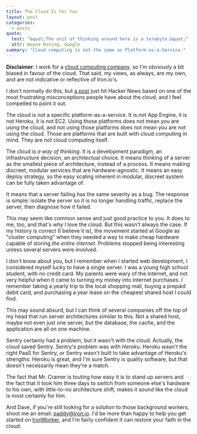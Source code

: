 ```yaml
---
title: The Cloud Is For You
layout: post
categories:
  - posts
quote:
  text: "&quot;The unit of thinking around here is a terabyte.&quot;"
  attr: Wayne Rosing, Google
summary: "Cloud computing is not the same as Platform-as-a-Service."
---
```


**Disclaimer**: I work for a [cloud computing company](http://www.iron.io), 
so I'm obviously a bit biased in favour of the cloud. That said, my views, 
as always, are my own, and are not indicative or reflective of Iron.io's.

I don't normally do this, but [a post](http://justcramer.com/2012/06/02/the-cloud-is-not-for-you/) 
just hit Hacker News based on one of the most frustrating misconceptions 
people have about the cloud, and I feel compelled to point it out.

The cloud is *not* a specific platform-as-a-service. It is not App Engine, 
it is not Heroku, it is not EC2. Using those platforms does not mean you 
are using the cloud, and not using those platforms does not mean you are 
*not* using the cloud. Those are platforms that are built with cloud 
computing in mind. They are *not* cloud computing itself.

The cloud is *a way of thinking*. It is a development paradigm, an 
infrastructure decision, an architectual choice. It means thinking of a 
server as the smallest piece of architecture, instead of a process. It 
means making discreet, modular services that are hardware-agnostic. It 
means an easy deploy strategy, so the easy scaling inherent in modular, 
discreet system can be fully taken advantage of.

It means that a server failing has the same severity as a bug. The response 
is simple: isolate the server so it is no longer handling traffic, replace 
the server, then diagnose how it failed.

This may seem like common sense and just good practice to you. It does to 
me, too, and that's why I love the cloud. But this wasn't always the case. 
If my history is correct (I believe it is), the movement started at Google 
as "cluster computing" when they needed a way to make cheap hardware capable 
of storing *the entire internet*. Problems stopped being interesting unless 
several servers were involved.

I don't know about you, but I remember when I started web development, I 
considered myself lucky to have a single server. I was a young high school 
student, with no credit card. My parents were wary of the internet, and not 
very helpful when it came to turning my money into internet purchases. I 
remember taking a yearly trip to the local shopping mall, buying a prepaid 
debit card, and purchasing a year lease on the cheapest shared host I could 
find.

This may sound absurd, but I can think of several companies off the top of 
my head that run server architectures simiilar to this. Not a shared host, 
maybe not even just one server, but the database, the cache, and the 
application are all on one machine.

Sentry certainly had a problem, but it wasn't with the cloud. Actually, the 
cloud saved Sentry. Sentry's problem was with *Heroku*. Heroku wasn't the 
right PaaS for Sentry, or Sentry wasn't built to take advantage of Heroku's 
strengths. Heroku is great, and I'm sure Sentry is quality software, but that 
doesn't necessarily mean they're a match.

The fact that Mr. Cramer is touting how easy it is to stand up servers and 
the fact that it took him three days to switch from someone else's hardware 
to his own, with little-to-no architecture shift, makes it sound like the 
cloud is most certainly for him.

And Dave, if you're still looking for a solution to those background workers, 
shoot me an email: paddy@iron.io. I'd be more than happy to help you get 
started on [IronWorker](http://iron.io/products/worker), and I'm fairly 
confident it can restore your faith in the cloud.
